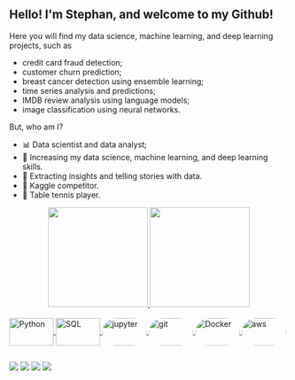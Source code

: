 ## Hello! I'm Stephan, and welcome to my Github!
Here you will find my data science, machine learning, and deep learning projects, such as
- credit card fraud detection;
- customer churn prediction;
- breast cancer detection using ensemble learning;
- time series analysis and predictions;
- IMDB review analysis using language models;
- image classification using neural networks. 


But, who am I?
- :bar_chart: Data scientist and data analyst;
- 📖 Increasing my data science, machine learning, and deep learning skills.
- :speech_balloon: Extracting insights and telling stories with data.
- 🧠 Kaggle competitor.
- 🏓 Table tennis player.

<div align="center">
  <a href="https://github.com/hanada-stephan">
  <img height="180em" src="https://github-readme-stats.vercel.app/api?username=hanada-stephan&show_icons=true&theme=dark&include_all_commits=true&count_private=true"/>
  <img height="180em" src="https://github-readme-stats.vercel.app/api/top-langs/?username=hanada-stephan&langs_count=7&theme=dark"/>
</div>

<div style="display: inline_block"><br>
  <img align="center" alt="Python" height="50" width="80" src="https://cdn.jsdelivr.net/gh/devicons/devicon/icons/python/python-original-wordmark.svg">
  <img align="center" alt="SQL" height="50" width="80" src="https://cdn.jsdelivr.net/gh/devicons/devicon/icons/postgresql/postgresql-original-wordmark.svg">
  <img align="center" alt="jupyter" height="50" width="80" style="border-radius:50px;" src="https://cdn.jsdelivr.net/gh/devicons/devicon/icons/jupyter/jupyter-original-wordmark.svg">  
  <img align="center" alt="git" height="50" width="80" style="border-radius:50px;" src="https://cdn.jsdelivr.net/gh/devicons/devicon/icons/git/git-original.svg">
  <img align="center" alt="Docker" height="50" width="80" style="border-radius:50px;" src="https://cdn.jsdelivr.net/gh/devicons/devicon/icons/docker/docker-original.svg">
  <img align="center" alt="aws" height="50" width="80" style="border-radius:50px;" src="https://cdn.jsdelivr.net/gh/devicons/devicon/icons/amazonwebservices/amazonwebservices-original.svg">
  </div>
  
##
  
<div> 
  <a href="https://www.linkedin.com/in/stephan-hanada/" target="_blank"><img src="https://img.shields.io/badge/-LinkedIn-%230077B5?style=for-the-badge&logo=linkedin&logoColor=white" target="_blank"></a> 
  <a href="stephan.hermenegildo@gmail.com" target="_blank"><img src="https://img.shields.io/badge/Gmail-D14836?style=for-the-badge&logo=gmail&logoColor=white" target="_blank"></a>  
  <a href="https://www.kaggle.com/stephanhanada" target="_blank"><img src="https://img.shields.io/badge/Kaggle-20BEFF?style=for-the-badge&logo=Kaggle&logoColor=white" target="_blank"></a>
  <a href="https://www.hackerrank.com/stephan_hermene1" target="_blank"><img src="https://img.shields.io/badge/-Hackerrank-2EC866?style=for-the-badge&logo=HackerRank&logoColor=white" target="_blank"></a> 
</div>

<!---
stephan-hanada/stephan-hanada is a ✨ special ✨ repository because its `README.md` (this file) appears on your GitHub profile.
You can click the Preview link to take a look at your changes.
--->
